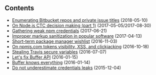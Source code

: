 Contents
--
 * [Enumerating Bitbucket repos and private issue titles](https://github.com/ChALkeR/notes/blob/master/Enumerating-Bitbucket-repos-and-private-issue-titles.md) (2018-05-10)
 * [On Node.js CTC decision making (part 1)](https://github.com/ChALkeR/notes/blob/master/On-decision-making-part-1.md) (2017-05-05/2017-08-30)
 * [Gathering weak npm credentials](https://github.com/ChALkeR/notes/blob/master/Gathering-weak-npm-credentials.md)  (2017-06-21)
 * [Improper markup sanitization in popular software](https://github.com/ChALkeR/notes/blob/master/Improper-markup-sanitization.md)  (2017-04-13)
 * [Short-term package manager wishlist](https://github.com/ChALkeR/notes/blob/master/Short-term-package-manager-wishlist.md)  (2016-11-03)
 * [On npmjs.com tokens visibility, XSS, and clickjacking](https://github.com/ChALkeR/notes/blob/master/On-npmjs-tokens-visibility.md) (2016-10-18)
 * [Stealing Travis secure variables](https://github.com/ChALkeR/notes/blob/master/Stealing-Travis-secure-variables.md) (2016-07-07)
 * [Let's fix Buffer API](https://github.com/ChALkeR/notes/blob/master/Lets-fix-Buffer-API.md) (2016-01-15)
 * [Buffer knows everything](https://github.com/ChALkeR/notes/blob/master/Buffer-knows-everything.md) (2016-01-14)
 * [Do not underestimate credentials leaks](https://github.com/ChALkeR/notes/blob/master/Do-not-underestimate-credentials-leaks.md) (2015-12-04)
